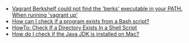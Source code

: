 - [Vagrant Berkshelf could not find the 'berks' executable in your PATH. When running 'vagrant up'](https://stackoverflow.com/questions/27991967/vagrant-berkshelf-could-not-find-the-berks-executable-in-your-path-when-runni)
- [How can I check if a program exists from a Bash script?](https://stackoverflow.com/questions/592620/how-can-i-check-if-a-program-exists-from-a-bash-script)
- [HowTo: Check If a Directory Exists In a Shell Script](https://www.cyberciti.biz/faq/howto-check-if-a-directory-exists-in-a-bash-shellscript/)
- [How do I check if the Java JDK is installed on Mac?](https://stackoverflow.com/questions/14292698/how-do-i-check-if-the-java-jdk-is-installed-on-mac)
